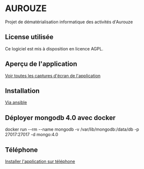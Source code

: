 AUROUZE
===

Projet de dématérialisation informatique des activités d'Aurouze

License utilisée
----------------

Ce logiciel est mis à disposition en licence AGPL.

Aperçu de l'application
-----------------------

[Voir toutes les captures d'écran de l'application](doc/Interfaces.md)

Installation
------------

[Via ansible](https://github.com/24eme/aurouze/tree/master/ansible)

Déployer mongodb 4.0 avec docker
--------------------------------

docker run --rm --name mongodb -v /var/lib/mongodb:/data/db -p 27017:27017 -d mongo:4.0

Téléphone
---------

[Installer l'application sur téléphone](doc/Telephone.md)

